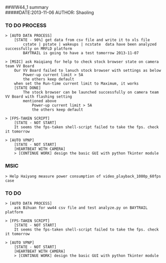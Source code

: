 ##WW44_1 summary	
#####DATE:2013-11-06		AUTHOR: Shaoling

### TO DO PROCESS

	> [AUTO DATA PROCESS]
		[STATE - 90%] get data from csv file and write it to xls file
			cstate | pstate | wakeups | ncstate	 data have been analyzed successfully on MRFLD platform
			BAYTRAIL is going to have a test tomorrow 2013-11-07

	> [MSIC] ask Haiqiang for help to check stock browser state on camera team VV Board 
		Our VV Board failed to lanuch stock browser with settings as below
			Power-up current limit > 5A
			the others keep default
		when set the Run-time current limit to Maximum, it works
		[STATE DONE]
			The stock browser can be launched successfully on camera team VV Board with flashing setting 
			mentioned above
				Power-up current limit > 5A
				the others keep default

	> [FPS-TAKEN SCRIPT]
		[STATE - NOT START]
		It seems the fps-taken shell-script failed to take the fps. check it tomorrow

	> [AUTO VPNP]
		[STATE - NOT START]
		[HEARTBEAT WITH CAMERA]
		> [CONTINUE WORK] design the basic GUI with python Tkinter module

### MSIC
	> Help Haiyang measure power consumption of video_playback_1080p_60fps case


### TO DO

	> [AUTO DATA PROCESS]
		ask Bihuan for ww44 csv file and test analyze.py on BAYTRAIL platform

	> [FPS-TAKEN SCRIPT]
		[STATE - NOT START]
		It seems the fps-taken shell-script failed to take the fps. check it tomorrow

	> [AUTO VPNP]
		[STATE - NOT START]
		[HEARTBEAT WITH CAMERA]
		> [CONTINUE WORK] design the basic GUI with python Tkinter module
